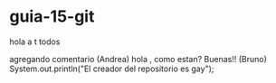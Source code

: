 # guia-15-git

hola a t  todos

agregando comentario (Andrea)
hola , como estan?
Buenas!! (Bruno)
System.out.println("El creador del repositorio es gay");
